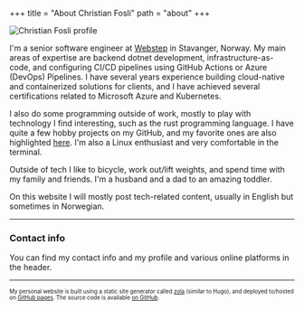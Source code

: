 +++
title = "About Christian Fosli"
path = "about"
+++

![Christian Fosli profile](/me-2023-09.png)

I'm a senior software engineer at [Webstep](https://www.webstep.no/christian-fosli/) in Stavanger, Norway.
My main areas of expertise are backend dotnet development, infrastructure-as-code,
and configuring CI/CD pipelines using GitHub Actions or Azure (DevOps) Pipelines.
I have several years experience building cloud-native and containerized solutions for clients,
and I have achieved several certifications related to Microsoft Azure and Kubernetes.

I also do some programming outside of work, mostly to play with technology I find interesting,
such as the rust programming language.
I have quite a few hobby projects on my GitHub, and my favorite ones are also highlighted [here](/projects).
I'm also a Linux enthusiast and very comfortable in the terminal.

Outside of tech I like to bicycle, work out/lift weights, and spend time with my family and friends.
I'm a husband and a dad to an amazing toddler.

On this website I will mostly post tech-related content, usually in English but sometimes in Norwegian.

---

### Contact info

You can find my contact info and my profile and various online platforms in the header.

---

<sub><sup>My personal website is built using a static site generator called [zola](https://www.getzola.org/) (similar to Hugo),
and deployed to/hosted on [GitHub pages](https://pages.github.com/).
The source code is available [on GitHub](https://github.com/christianfosli/christianfosli.github.io).<sub><sup>
